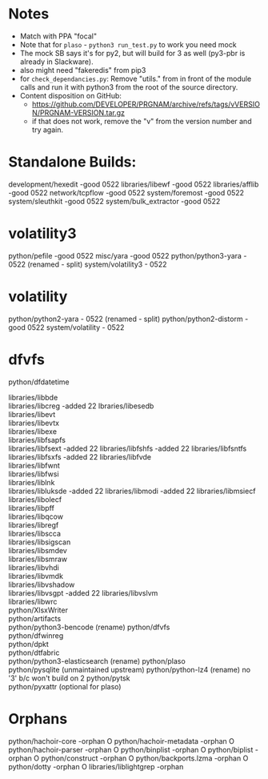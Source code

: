 
# Notes
- Match with PPA "focal"
- Note that for `plaso` - `python3 run_test.py` to work you need mock 
- The mock SB says it's for py2, but will build for 3 as well (py3-pbr is already
  in Slackware).
- also might need "fakeredis" from pip3
- for `check_dependancies.py`: Remove "utils." from in front of the module
  calls and run it with python3 from the root of the source directory.
- Content disposition on GitHub:
    - https://github.com/DEVELOPER/PRGNAM/archive/refs/tags/vVERSION/PRGNAM-VERSION.tar.gz
    - if that does not work, remove the "v" from the version number and
      try again.

# Standalone Builds:
development/hexedit              -good      0522
libraries/libewf                 -good      0522
libraries/afflib                 -good      0522
network/tcpflow                  -good      0522
system/foremost                  -good      0522
system/sleuthkit                 -good      0522
system/bulk_extractor            -good      0522

# volatility3
python/pefile                    -good      0522
misc/yara                        -good      0522
python/python3-yara              -          0522 (renamed - split)
system/volatility3               -          0522

# volatility
python/python2-yara              -          0522 (renamed - split)
python/python2-distorm           -good      0522 
system/volatility                -          0522 


# dfvfs
python/dfdatetime                

libraries/libbde                 
libraries/libcreg                -added       22
lbraries/libesedb                
libraries/libevt                  
libraries/libevtx                
libraries/libexe                 
libraries/libfsapfs              
libraries/libfsext               -added       22
libraries/libfshfs               -added       22
libraries/libfsntfs              
libraries/libfsxfs               -added       22
libraries/libfvde                
libraries/libfwnt                
libraries/libfwsi                
libraries/liblnk                 
libraries/libluksde              -added       22
libraries/libmodi                -added       22
libraries/libmsiecf              
libraries/libolecf               
libraries/libpff                 
libraries/libqcow                
libraries/libregf                
libraries/libscca                
libraries/libsigscan             
libraries/libsmdev               
libraries/libsmraw               
libraries/libvhdi                  
libraries/libvmdk                
libraries/libvshadow             
libraries/libvsgpt               -added       22
libraries/libvslvm               
libraries/libwrc                 
python/XlsxWriter                 
python/artifacts                 
python/python3-bencode           (rename)
python/dfvfs                     
python/dfwinreg                  
python/dpkt                      
python/dtfabric                    
python/python3-elasticsearch     (rename)
python/plaso                     
python/pysqlite                  (unmaintained upstream)
python/python-lz4                (rename) no '3' b/c won't build on 2
python/pytsk                     
python/pyxattr                   (optional for plaso)

# Orphans

python/hachoir-core              -orphan      O
python/hachoir-metadata          -orphan      O
python/hachoir-parser            -orphan      O
python/binplist                  -orphan      O
python/biplist                   -orphan      O
python/construct                 -orphan      O
python/backports.lzma            -orphan      O
python/dotty                     -orphan      O
libraries/liblightgrep           -orphan      
